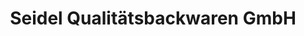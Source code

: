 ---
title: "Seidel Qualitätsbackwaren GmbH"
url: /ilsede/seidel-qualitaetsbackwaren-gmbh-bierstrasse/
shop: Bäckerei
---